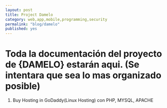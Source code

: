 ```yaml
---
layout: post
title: Project Damelo
category: web,app,mobile,programming,security
permalink: "blog/damelo"
published: yes
---
```


# Toda la documentación del proyecto de {DAMELO} estarán aqui. (Se intentara que sea lo mas organizado posible) 

1. Buy Hosting in GoDaddy(Linux Hosting) con PHP, MYSQL, APACHE
